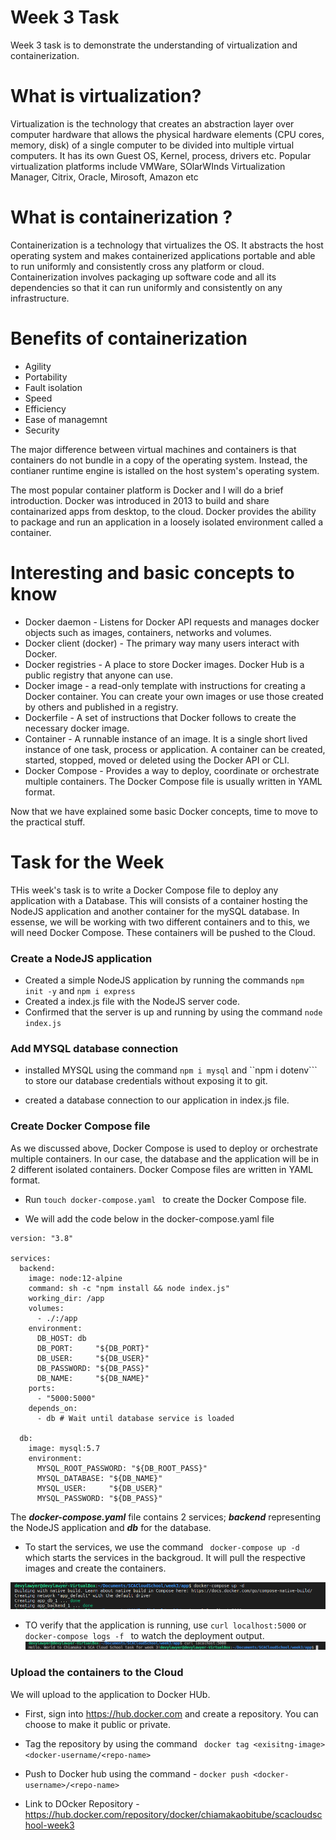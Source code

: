 # Week 3 Task

Week 3 task is to demonstrate the understanding of virtualization and containerization.

# What is virtualization?

Virtualization is the technology that creates an abstraction layer over computer hardware that allows the physical hardware elements (CPU cores, memory, disk) of a single computer to be divided into  multiple virtual computers. It has its own Guest OS, Kernel, process, drivers etc. Popular virtualization platforms include VMWare, SOlarWInds Virtualization Manager, Citrix, Oracle, Mirosoft, Amazon etc


# What is containerization ?
Containerization is a technology that virtualizes the OS. It abstracts the host operating system and makes containerized applications portable and able to run uniformly and consistently cross any platform or cloud. Containerization involves packaging up software code and all its dependencies so that it can run uniformly and consistently on any infrastructure.

# Benefits of containerization
* Agility
* Portability
* Fault isolation
* Speed
* Efficiency
* Ease of managemnt
* Security

The major difference between virtual machines and containers is that containers do not bundle in a copy of the operating system. Instead, the contianer runtime engine is istalled on the host system's operating system.

The most popular container platform is Docker and I will do a brief introduction.
Docker was introduced in 2013 to build and share containarized apps from desktop, to the cloud. Docker provides the ability to package and run an application in a loosely isolated environment called a container.

# Interesting and basic concepts to know
* Docker daemon - Listens for Docker API requests and manages docker objects such as images, containers, networks and volumes.
* Docker client (docker) - The primary way many users interact with Docker. 
* Docker registries - A place to store Docker images. Docker Hub is a public registry that anyone can use.
* Docker image - a read-only template with instructions for creating a Docker container. You can create your own images or use those created by others and published in a registry.
* Dockerfile - A set of instructions that Docker follows to create the necessary docker image. 
* Container - A runnable instance of an image. It is a single short lived instance of one task, process or application. A container can be created, started, stopped, moved or deleted using the Docker API or CLI.
* Docker Compose - Provides a way to deploy, coordinate or orchestrate multiple containers. The Docker Compose file is usually written in YAML format.

Now that we have explained some basic Docker concepts, time to move to the practical stuff.

# Task for the Week

THis week's task is to write a Docker Compose file to deploy any application with a Database. This will consists of a container hosting the NodeJS application and another container for the mySQL database. In essense, we will be working with two different containers and to this, we will need Docker Compose. These containers will be pushed to the Cloud.

### Create a NodeJS application

* Created a simple NodeJS application by running the commands ```npm init -y``` and ```npm i express```
* Created a index.js file with the NodeJS server code.
* Confirmed that the server is up and running by using the command ``` node index.js ```

### Add MYSQL database connection
* installed MYSQL using the command ```npm i mysql``` and ``npm i dotenv``` to store our database credentials without exposing it to git.

* created a database connection to our application in index.js file.

### Create Docker Compose file

As we discussed above, Docker Compose is used to deploy or orchestrate multiple containers. In our case, the database and the application will be in 2 different isolated containers. Docker Compose files are written in YAML format.
* Run ```touch docker-compose.yaml ``` to create the Docker Compose file.

* We will add the code below in the docker-compose.yaml file
```
version: "3.8"

services:
  backend:
    image: node:12-alpine
    command: sh -c "npm install && node index.js"
    working_dir: /app
    volumes:
      - ./:/app
    environment:
      DB_HOST: db
      DB_PORT:     "${DB_PORT}"
      DB_USER:     "${DB_USER}"
      DB_PASSWORD: "${DB_PASS}"
      DB_NAME:     "${DB_NAME}"
    ports:
      - "5000:5000"
    depends_on:
      - db # Wait until database service is loaded

  db:
    image: mysql:5.7
    environment:
      MYSQL_ROOT_PASSWORD: "${DB_ROOT_PASS}"
      MYSQL_DATABASE: "${DB_NAME}"
      MYSQL_USER:     "${DB_USER}"
      MYSQL_PASSWORD: "${DB_PASS}"
```

The ***docker-compose.yaml*** file contains 2 services; ***backend*** representing the NodeJS application and ***db*** for the database. 

* To start the services, we use the command ``` docker-compose up -d``` which starts the services in the backgroud. It will pull the respective images and create the containers. 

![docker-compose up](week3/images/docker-composeup.PNG)
* TO verify that the application is running, use ```curl localhost:5000``` or ```docker-compose logs -f ``` to watch the deployment output.
![application running](week3/images/applicationupandrunning.PNG)
### Upload the containers to the Cloud

We will upload to the application to Docker HUb.

* First, sign into https://hub.docker.com and create a repository. You can choose to make it public or private.

* Tag the repository by using the command ``` docker tag <exisitng-image> <docker-username/<repo-name>```

* Push to Docker hub using the command - ```docker push <docker-username>/<repo-name>```

* Link to DOcker Repository - https://hub.docker.com/repository/docker/chiamakaobitube/scacloudschool-week3